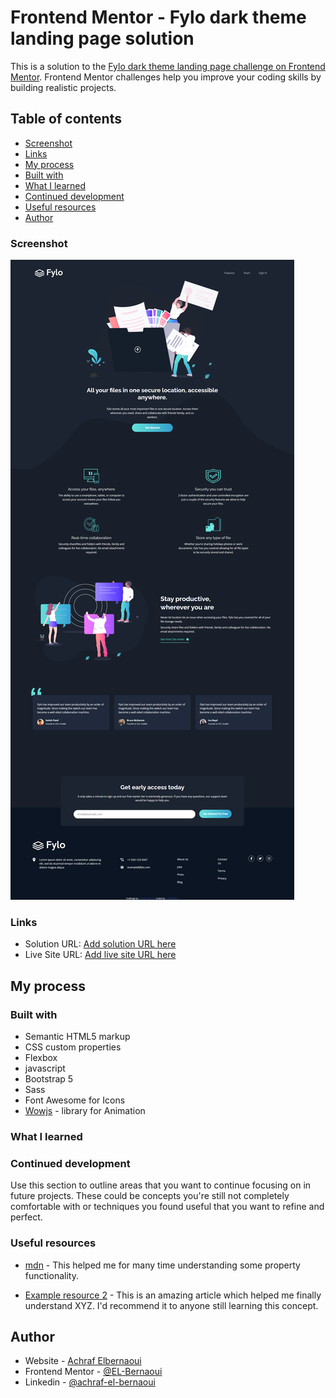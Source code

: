 # Frontend Mentor - Fylo dark theme landing page solution

This is a solution to the [Fylo dark theme landing page challenge on Frontend Mentor](https://www.frontendmentor.io/challenges/fylo-dark-theme-landing-page-5ca5f2d21e82137ec91a50fd). Frontend Mentor challenges help you improve your coding skills by building realistic projects.

## Table of contents

- [Screenshot](#screenshot)
- [Links](#links)
- [My process](#my-process)
- [Built with](#built-with)
- [What I learned](#what-i-learned)
- [Continued development](#continued-development)
- [Useful resources](#useful-resources)
- [Author](#author)

### Screenshot

![](./images/FireShot%20Capture%20001%20-%20Frontend%20Mentor%20-%20Fylo%20-%20127.0.0.1.png)

### Links

- Solution URL: [Add solution URL here](https://your-solution-url.com)
- Live Site URL: [Add live site URL here](https://your-live-site-url.com)

## My process

### Built with

- Semantic HTML5 markup
- CSS custom properties
- Flexbox
- javascript
- Bootstrap 5
- Sass
- Font Awesome for Icons
- [Wowjs](https://wowjs.uk/) - library for Animation

### What I learned

### Continued development

Use this section to outline areas that you want to continue focusing on in future projects. These could be concepts you're still not completely comfortable with or techniques you found useful that you want to refine and perfect.

### Useful resources

- [mdn](https://developer.mozilla.org/en-US/) - This helped me for many time understanding some property functionality.

- [Example resource 2](https://www.example.com) - This is an amazing article which helped me finally understand XYZ. I'd recommend it to anyone still learning this concept.

## Author

- Website - [Achraf Elbernaoui](https://elbernaoui.is-a.dev/)
- Frontend Mentor - [@EL-Bernaoui](https://www.frontendmentor.io/profile/EL-Bernaoui)
- Linkedin - [@achraf-el-bernaoui](https://www.linkedin.com/in/achraf-el-bernaoui-7aa426234/)
